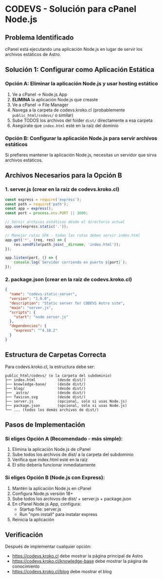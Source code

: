 # CODEVS - Solución para cPanel Node.js

## Problema Identificado
cPanel está ejecutando una aplicación Node.js en lugar de servir los archivos estáticos de Astro.

## Solución 1: Configurar como Aplicación Estática

### Opción A: Eliminar la aplicación Node.js y usar hosting estático
1. Ve a cPanel → Node.js App
2. **ELIMINA** la aplicación Node.js que creaste
3. Ve a cPanel → File Manager
4. Navega a la carpeta de codevs.kroko.cl (probablemente `public_html/codevs/` o similar)
5. Sube TODOS los archivos del folder `dist/` directamente a esa carpeta
6. Asegúrate que `index.html` esté en la raíz del dominio

### Opción B: Configurar la aplicación Node.js para servir archivos estáticos
Si prefieres mantener la aplicación Node.js, necesitas un servidor que sirva archivos estáticos.

## Archivos Necesarios para la Opción B

### 1. server.js (crear en la raíz de codevs.kroko.cl)
```javascript
const express = require('express');
const path = require('path');
const app = express();
const port = process.env.PORT || 3000;

// Servir archivos estáticos desde el directorio actual
app.use(express.static('.'));

// Manejar rutas SPA - todas las rutas deben servir index.html
app.get('*', (req, res) => {
    res.sendFile(path.join(__dirname, 'index.html'));
});

app.listen(port, () => {
    console.log(`Servidor corriendo en puerto ${port}`);
});
```

### 2. package.json (crear en la raíz de codevs.kroko.cl)
```json
{
  "name": "codevs-static-server",
  "version": "1.0.0",
  "description": "Static server for CODEVS Astro site",
  "main": "server.js",
  "scripts": {
    "start": "node server.js"
  },
  "dependencies": {
    "express": "^4.18.2"
  }
}
```

## Estructura de Carpetas Correcta

Para codevs.kroko.cl, la estructura debe ser:
```
public_html/codevs/ (o la carpeta del subdominio)
├── index.html          (desde dist/)
├── knowledge-base/     (desde dist/)
├── blog/               (desde dist/)
├── _astro/             (desde dist/)
├── favicon.svg         (desde dist/)
├── server.js           (opcional, solo si usas Node.js)
├── package.json        (opcional, solo si usas Node.js)
└── ... (todos los demás archivos de dist/)
```

## Pasos de Implementación

### Si eliges Opción A (Recomendado - más simple):
1. Elimina la aplicación Node.js de cPanel
2. Sube todos los archivos de dist/ a la carpeta del subdominio
3. Verifica que index.html esté en la raíz
4. El sitio debería funcionar inmediatamente

### Si eliges Opción B (Node.js con Express):
1. Mantén la aplicación Node.js en cPanel
2. Configura Node.js versión 18+
3. Sube todos los archivos de dist/ + server.js + package.json
4. En cPanel Node.js App, configura:
   - Startup file: server.js
   - Run "npm install" para instalar express
5. Reinicia la aplicación

## Verificación
Después de implementar cualquier opción:
- https://codevs.kroko.cl debe mostrar la página principal de Astro
- https://codevs.kroko.cl/knowledge-base debe mostrar la página de conocimiento
- https://codevs.kroko.cl/blog debe mostrar el blog

